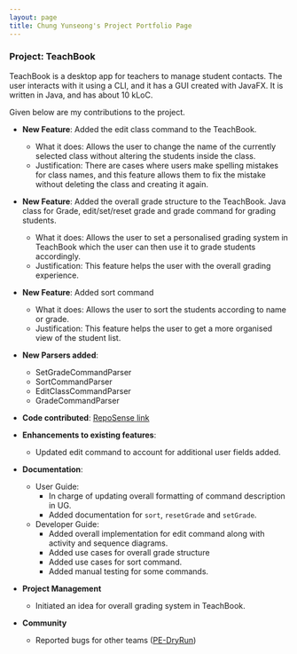 ```yaml
---
layout: page
title: Chung Yunseong's Project Portfolio Page
---
```


### Project: TeachBook

TeachBook is a desktop app for teachers to manage student contacts. The user interacts with it using a CLI,
and it has a GUI created with JavaFX. It is written in Java, and has about 10 kLoC.

Given below are my contributions to the project.

* **New Feature**: Added the edit class command to the TeachBook.
    * What it does: Allows the user to change the name of the currently selected class without altering the students inside the class.
    * Justification: There are cases where users make spelling mistakes for class names, and this feature allows them to 
                     fix the mistake without deleting the class and creating it again.
    
* **New Feature**: Added the overall grade structure to the TeachBook. Java class for Grade, edit/set/reset grade and grade command for grading students.
    * What it does: Allows the user to set a personalised grading system in TeachBook which the user can then use it to grade students accordingly.
    * Justification: This feature helps the user with the overall grading experience.

* **New Feature**: Added sort command 
    * What it does: Allows the user to sort the students according to name or grade.
    * Justification: This feature helps the user to get a more organised view of the student list.

* **New Parsers added**: 
  * SetGradeCommandParser
  * SortCommandParser
  * EditClassCommandParser
  * GradeCommandParser
  
    
* **Code contributed**: [RepoSense link](https://nus-cs2103-ay2122s1.github.io/tp-dashboard/?search=JasonC01&sort=groupTitle&sortWithin=title&timeframe=commit&mergegroup=&groupSelect=groupByRepos&breakdown=true&checkedFileTypes=docs~functional-code~test-code~other&since=2021-09-17&tabOpen=false)


* **Enhancements to existing features**:
    * Updated edit command to account for additional user fields added.


* **Documentation**:
    * User Guide:
        * In charge of updating overall formatting of command description in UG.
        * Added documentation for `sort`, `resetGrade` and `setGrade`.
    * Developer Guide:
        * Added overall implementation for edit command along with activity and sequence diagrams.
        * Added use cases for overall grade structure 
        * Added use cases for sort command.
        * Added manual testing for some commands.


* **Project Management**
  * Initiated an idea for overall grading system in TeachBook.


* **Community**
  * Reported bugs for other teams ([PE-DryRun](https://github.com/JasonC01/ped/issues))
    
